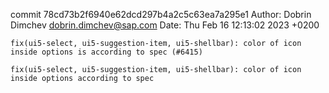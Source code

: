 commit 78cd73b2f6940e62dcd297b4a2c5c63ea7a295e1
Author: Dobrin Dimchev <dobrin.dimchev@sap.com>
Date:   Thu Feb 16 12:13:02 2023 +0200

    fix(ui5-select, ui5-suggestion-item, ui5-shellbar): color of icon inside options is according to spec (#6415)
    
    fix(ui5-select, ui5-suggestion-item, ui5-shellbar): color of icon inside options according to spec
